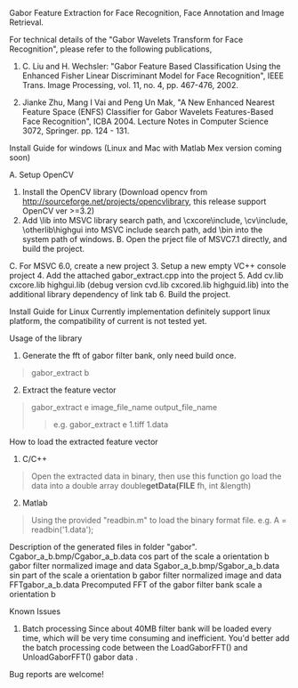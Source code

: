 Gabor Feature Extraction for Face Recognition, Face Annotation and Image Retrieval.

For technical details of the "Gabor Wavelets Transform for Face Recognition", please refer
to the following publications,

1. C. Liu and H. Wechsler: "Gabor Feature Based Classification Using the Enhanced Fisher Linear Discriminant Model for Face Recognition", IEEE Trans. Image Processing, vol. 11, no. 4, pp. 467-476, 2002.

2. Jianke Zhu, Mang I Vai and Peng Un Mak, "A New Enhanced Nearest Feature Space (ENFS)  Classifier for Gabor Wavelets Features-Based Face Recognition", ICBA 2004. Lecture Notes in Computer Science 3072, Springer. pp. 124 - 131.

Install Guide for windows  (Linux and Mac with Matlab Mex version coming soon)

A. Setup OpenCV
1. Install the OpenCV library (Download opencv from http://sourceforge.net/projects/opencvlibrary,  this release support OpenCV ver >=3.2)
2. Add <OpenCV install dir>\lib into MSVC library search path, and <OpenCV install dir>\cxcore\include,  <OpenCV install dir>\cv\include, <OpenCV install dir>\otherlib\highgui into MSVC include search path,  add <OpenCV install dir>\bin into the system path of windows.
B. Open the prject file of MSVC7.1 directly, and build the project.

C. For MSVC 6.0, create a new project
3. Setup a new empty VC++ console project
4. Add the attached gabor\_extract.cpp into the project
5. Add cv.lib cxcore.lib highgui.lib (debug version cvd.lib cxcored.lib highguid.lib) into the additional library dependency of link tab
6. Build the project.

Install Guide for Linux
Currently implementation definitely support linux platform, the compatibility of current is not tested yet.

Usage of the library
1. Generate the fft of gabor filter bank, only need build once.
> gabor\_extract b

2. Extract the feature vector
> gabor\_extract e image\_file\_name output\_file\_name
> > e.g. gabor\_extract e 1.tiff 1.data

How to load the extracted feature vector
1. C/C++

> Open the extracted data in binary, then use this function go load the data into a double array
> double**getData(FILE** fh, int &length)
2. Matlab
> Using the provided "readbin.m" to load the binary format file.
> e.g. A = readbin('1.data');

Description of the generated files in folder "gabor".
Cgabor\_a\_b.bmp/Cgabor\_a\_b.data           cos part of the scale a orientation b gabor filter normalized image and data
Sgabor\_a\_b.bmp/Sgabor\_a\_b.data           sin part of the scale a orientation b gabor filter normalized image and data
FFTgabor\_a\_b.data                        Precomputed FFT of the gabor filter bank scale a  orientation b


Known Issues
1. Batch processing
Since about 40MB filter bank will be loaded every time, which will be very time consuming and inefficient.
You'd better add the batch processing code between the LoadGaborFFT() and UnloadGaborFFT() gabor data .

Bug reports are welcome!